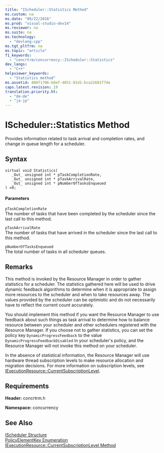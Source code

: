 ```yaml
---
title: "IScheduler::Statistics Method"
ms.custom: na
ms.date: "09/22/2016"
ms.prod: "visual-studio-dev14"
ms.reviewer: na
ms.suite: na
ms.technology: 
  - "devlang-cpp"
ms.tgt_pltfrm: na
ms.topic: "article"
f1_keywords: 
  - "concrtrm/concurrency::IScheduler::Statistics"
dev_langs: 
  - "C++"
helpviewer_keywords: 
  - "Statistics method"
ms.assetid: 88071706-b8ef-4051-81d1-bca22681f74e
caps.latest.revision: 19
translation.priority.ht: 
  - "de-de"
  - "ja-jp"
---
```

# IScheduler::Statistics Method
Provides information related to task arrival and completion rates, and change in queue length for a scheduler.  
  
## Syntax  
  
```  
virtual void Statistics(  
   _Out_ unsigned int * pTaskCompletionRate,  
   _Out_ unsigned int * pTaskArrivalRate,  
   _Out_ unsigned int * pNumberOfTasksEnqueued  
) =0;  
```  
  
#### Parameters  
 `pTaskCompletionRate`  
 The number of tasks that have been completed by the scheduler since the last call to this method.  
  
 `pTaskArrivalRate`  
 The number of tasks that have arrived in the scheduler since the last call to this method.  
  
 `pNumberOfTasksEnqueued`  
 The total number of tasks in all scheduler queues.  
  
## Remarks  
 This method is invoked by the Resource Manager in order to gather statistics for a scheduler. The statistics gathered here will be used to drive dynamic feedback algorithms to determine when it is appropriate to assign more resources to the scheduler and when to take resources away. The values provided by the scheduler can be optimistic and do not necessarily have to reflect the current count accurately.  
  
 You should implement this method if you want the Resource Manager to use feedback about such things as task arrival to determine how to balance resource between your scheduler and other schedulers registered with the Resource Manager. If you choose not to gather statistics, you can set the policy key `DynamicProgressFeedback` to the value `DynamicProgressFeedbackDisabled` in your scheduler's policy, and the Resource Manager will not invoke this method on your scheduler.  
  
 In the absence of statistical information, the Resource Manager will use hardware thread subscription levels to make resource allocation and migration decisions. For more information on subscription levels, see [IExecutionResource::CurrentSubscriptionLevel](../VS_csharp/iexecutionresource--currentsubscriptionlevel-method.md).  
  
## Requirements  
 **Header:** concrtrm.h  
  
 **Namespace:** concurrency  
  
## See Also  
 [IScheduler Structure](../VS_csharp/ischeduler-structure.md)   
 [PolicyElementKey Enumeration](../VS_csharp/policyelementkey-enumeration.md)   
 [IExecutionResource::CurrentSubscriptionLevel Method](../VS_csharp/iexecutionresource--currentsubscriptionlevel-method.md)